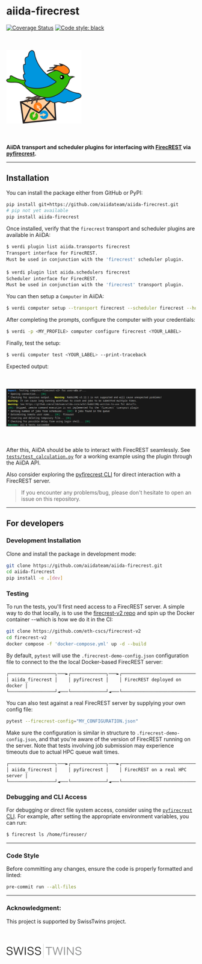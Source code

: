 # aiida-firecrest

[![Coverage Status][codecov-badge]][codecov-link]
[![Code style: black][black-badge]][black-link]

<br>
<div align="left">
  <img src="assets/logo.png" alt="Repository Logo" width="200" style="margin-top: 20px; margin-bottom: 20px;"/>
</div>
<br>

**AiiDA transport and scheduler plugins for interfacing with [FirecREST](https://products.cscs.ch/firecrest/) via [pyfirecrest](https://github.com/eth-cscs/pyfirecrest).**

---

## Installation

You can install the package either from GitHub or PyPI:

```bash
pip install git+https://github.com/aiidateam/aiida-firecrest.git
# pip not yet available
pip install aiida-firecrest
```

Once installed, verify that the `firecrest` transport and scheduler plugins are available in AiiDA:

```bash
$ verdi plugin list aiida.transports firecrest
Transport interface for FirecREST.
Must be used in conjunction with the 'firecrest' scheduler plugin.

$ verdi plugin list aiida.schedulers firecrest
Scheduler interface for FirecREST.
Must be used in conjunction with the 'firecrest' transport plugin.
```

You can then setup a `Computer` in AiiDA:

```bash
$ verdi computer setup --transport firecrest --scheduler firecrest --hostname firecrest --label <YOUR_LABEL>
```

After completing the prompts, configure the computer with your credentials:

```bash
$ verdi -p <MY_PROFILE> computer configure firecrest <YOUR_LABEL>
```

Finally, test the setup:

```bash
$ verdi computer test <YOUR_LABEL> --print-traceback
```

Expected output:

<br>
<div align="left">
  <img src="pics/computer_test_success.png" alt="Repository Logo" width="1000" style="margin-top: 20px; margin-bottom: 20px;"/>
</div>
<br>


After this, AiiDA should be able to interact with FirecREST seamlessly.
See [`tests/test_calculation.py`](tests/test_calculation.py) for a working example using the plugin through the AiiDA API.


Also consider exploring the [pyfirecrest CLI](https://github.com/eth-cscs/pyfirecrest) for direct interaction with a FirecREST server.

> If you encounter any problems/bug, please don't hesitate to open an issue on this repository.

---

## For developers

### Development Installation

Clone and install the package in development mode:

```bash
git clone https://github.com/aiidateam/aiida-firecrest.git
cd aiida-firecrest
pip install -e .[dev]
```

### Testing

To run the tests, you'll first need access to a FirecREST server. A simple way to do that locally, is to use the [firecrest-v2 repo](https://github.com/eth-cscs/firecrest-v2) and spin up the Docker container --which is how we do it in the CI:

```bash
git clone https://github.com/eth-cscs/firecrest-v2
cd firecrest-v2
docker compose -f 'docker-compose.yml' up -d --build
```

By default, `pytest` will use the `.firecrest-demo-config.json` configuration file to connect to the the local Docker-based FirecREST server:

```plaintext
┌─────────────────┐───►┌─────────────┐───►┌──────────────────────────────┐
│ aiida_firecrest │    │ pyfirecrest │    │ FirecREST deployed on docker │
└─────────────────┘◄───└─────────────┘◄───└──────────────────────────────┘
```


You can also test against a real FirecREST server by supplying your own config file:

```bash
pytest --firecrest-config="MY_CONFIGURATION.json"
```

Make sure the configuration is similar in structure to `.firecrest-demo-config.json`, and that you're aware of the version of FirecREST running on the server. Note that tests involving job submission may experience timeouts due to actual HPC queue wait times.

```plaintext
┌─────────────────┐───►┌─────────────┐───►┌────────────────────────────────┐
│ aiida_firecrest │    │ pyfirecrest │    │ FirecREST on a real HPC server │
└─────────────────┘◄───└─────────────┘◄───└────────────────────────────────┘
```

### Debugging and CLI Access

For debugging or direct file system access, consider using the [`pyfirecrest` CLI](https://pyfirecrest.readthedocs.io/en/stable/tutorial_cli.html).
For example, after setting the appropriate environment variables, you can run:

```bash
$ firecrest ls /home/fireuser/
```

---

### Code Style

Before committing any changes, ensure the code is properly formatted and linted:

```bash
pre-commit run --all-files
```

---

### Acknowledgment:

This project is supported by SwissTwins project.

<br>
<div align="left">
  <img src="pics/swisstwins_big.png" alt="Repository Logo" width="200" style="margin-top: 20px; margin-bottom: 20px;"/>
</div>
<br>

[codecov-badge]: https://codecov.io/gh/aiidateam/aiida-firecrest/branch/main/graph/badge.svg
[codecov-link]: https://codecov.io/gh/aiidateam/aiida-firecrest
[black-badge]: https://img.shields.io/badge/code%20style-black-000000.svg
[black-link]: https://github.com/ambv/black

